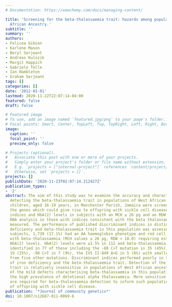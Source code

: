 ```yaml
---
# Documentation: https://wowchemy.com/docs/managing-content/

title: 'Screening for the beta-thalassaemia trait: hazards among populations of West
  African Ancestry.'
subtitle: ''
summary: ''
authors:
- Felicea Gibson
- Karlene Mason
- Beryl Serjeant
- Andreas Kulozik
- Margit Happich
- Gabriele Tolle
- Ian Hambleton
- Graham Serjeant
tags: []
categories: []
date: '2012-01-01'
lastmod: 2020-11-22T22:07:14-04:00
featured: false
draft: false

# Featured image
# To use, add an image named `featured.jpg/png` to your page's folder.
# Focal points: Smart, Center, TopLeft, Top, TopRight, Left, Right, BottomLeft, Bottom, BottomRight.
image:
  caption: ''
  focal_point: ''
  preview_only: false

# Projects (optional).
#   Associate this post with one or more of your projects.
#   Simply enter your project's folder or file name without extension.
#   E.g. `projects = ["internal-project"]` references `content/project/deep-learning/index.md`.
#   Otherwise, set `projects = []`.
projects: []
publishDate: '2020-11-23T02:07:14.212427Z'
publication_types:
- '2'
abstract: The aim of this study was to examine the accuracy and characteristics of
  detecting the beta-thalassaemia trait in populations of West African ancestry. School
  children, aged 16-19 years, in Manchester Parish, Jamaica were screened to detect
  the genes which could give rise to offspring with sickle cell disease. Haematological
  indices and HbA(2) levels in subjects with an MCH ≤ 26 pg and an RDW < 18.0 with
  DNA analysis in those with indices consistent with the beta thalassaemia trait were
  measured. The performance of published discriminant indices in distinguishing iron
  deficiency and beta-thalassaemia trait in this population was assessed. Of 10,148
  subjects, 1,739 (17.1%) had an AA haemoglobin phenotype and red cell indices consistent
  with beta-thalassaemia (MCH values ≤ 26 pg, RDW < 18.0) requiring estimations of
  HbA(2) levels. HbA(2) levels were ≥3.5% in 112 and beta-thalassaemia mutations were
  identified in 77 of these including the -88 C>T mutation in 35 (45%), -29 A>G in
  19 (25%), -90 C>T in 7 (9%), the IVS II-849 A>G in 5 (6%) with smaller contributions
  from five other mutations. Discriminant indices performed poorly in the differentiation
  of iron deficiency and the beta-thalassaemia trait. Detection of the beta-thalassaemia
  trait is relatively insensitive in populations of West African ancestry partly because
  of the mild defects characterising beta-thalassaemia in this population and also
  the high prevalence of deletional alpha thalassaemia. More sensitive indicators
  are required for beta-thalassaemia detection to inform such populations at risk
  of offspring with sickle cell disease.
publication: '*Journal of community genetics*'
doi: 10.1007/s12687-011-0069-6
---
```

